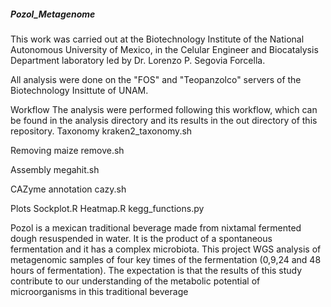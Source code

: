 ##### Pozol_Metagenome

This work was carried out at the Biotechnology Institute of the National Autonomous University of Mexico, in the Celular Engineer and Biocatalysis Department laboratory led by Dr. Lorenzo P. Segovia Forcella.

All analysis were done on the "FOS" and "Teopanzolco" servers of the Biotechnology Insittute of UNAM.

Workflow
The analysis were performed following this workflow, which can be found in the analysis directory and its results in the out directory of this repository.
Taxonomy
kraken2_taxonomy.sh

Removing maize
remove.sh

Assembly
megahit.sh


CAZyme annotation
cazy.sh

Plots
Sockplot.R
Heatmap.R
kegg_functions.py 



Pozol is a mexican traditional beverage made from nixtamal fermented dough resuspended in water. It is the product of a spontaneous fermentation and it has a complex microbiota. This project WGS analysis of metagenomic samples of four key times of the fermentation (0,9,24 and 48 hours of fermentation).
The expectation is that the results of this study contribute to our understanding of the metabolic potential of microorganisms in this traditional beverage

